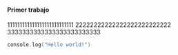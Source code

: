 #### Primer trabajo

111111111111111111111111111
22222222222222222222222222
3333333333333333333333333


```cpp
console.log("Hello world!")
```
